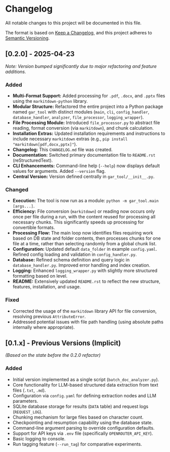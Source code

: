 # Changelog

All notable changes to this project will be documented in this file.

The format is based on [Keep a Changelog](https://keepachangelog.com/en/1.0.0/),
and this project adheres to [Semantic Versioning](https://semver.org/spec/v2.0.0.html).

## [0.2.0] - 2025-04-23

*Note: Version bumped significantly due to major refactoring and feature additions.*

### Added
- **Multi-Format Support:** Added processing for `.pdf`, `.docx`, and `.pptx` files using the `markitdown-python` library.
- **Modular Structure:** Refactored the entire project into a Python package named `gar_tool` with distinct modules (`main`, `cli`, `config_handler`, `database_handler`, `analyzer`, `file_processor`, `logging_wrapper`).
- **File Processing Module:** Introduced `file_processor.py` to abstract file reading, format conversion (via `markitdown`), and chunk calculation.
- **Installation Extras:** Updated installation requirements and instructions to include necessary `markitdown` extras (e.g., `pip install "markitdown[pdf,docx,pptx]"`).
- **Changelog:** This `CHANGELOG.md` file was created.
- **Documentation:** Switched primary documentation file to `README.rst` (reStructuredText).
- **CLI Enhancements:** Command-line help (`--help`) now displays default values for arguments. Added `--version` flag.
- **Central Version:** Version defined centrally in `gar_tool/__init__.py`.

### Changed
- **Execution:** The tool is now run as a module: `python -m gar_tool.main [args...]`.
- **Efficiency:** File conversion (`markitdown`) or reading now occurs only once per file during a run, with the content reused for processing all necessary chunks. This significantly speeds up processing for convertible formats.
- **Processing Flow:** The main loop now identifies files requiring work based on DB state and folder contents, then processes chunks for one file at a time, rather than selecting randomly from a global chunk list.
- **Configuration:** Updated default `data_folder` in example `config.yaml`. Refined config loading and validation in `config_handler.py`.
- **Database:** Refined schema definition and query logic in `database_handler.py`. Improved error handling and index creation.
- **Logging:** Enhanced `logging_wrapper.py` with slightly more structured formatting based on level.
- **README:** Extensively updated `README.rst` to reflect the new structure, features, installation, and usage.

### Fixed
- Corrected the usage of the `markitdown` library API for file conversion, resolving previous `AttributeError`.
- Addressed potential issues with file path handling (using absolute paths internally where appropriate).

## [0.1.x] - Previous Versions (Implicit)

*(Based on the state before the 0.2.0 refactor)*

### Added
- Initial version implemented as a single script (`batch_doc_analyzer.py`).
- Core functionality for LLM-based structured data extraction from text files (`.txt`, `.md`).
- Configuration via `config.yaml` for defining extraction nodes and LLM parameters.
- SQLite database storage for results (`DATA` table) and request logs (`REQUEST_LOG`).
- Chunking mechanism for large files based on character count.
- Checkpointing and resumption capability using the database state.
- Command-line argument parsing to override configuration defaults.
- Support for API keys via `.env` file (specifically `OPENROUTER_API_KEY`).
- Basic logging to console.
- Run tagging feature (`--run_tag`) for comparative experiments.